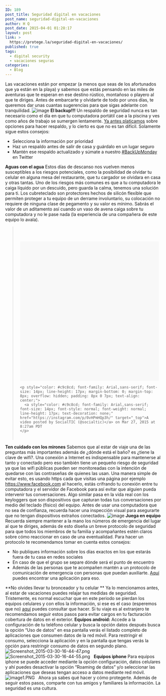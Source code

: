 ```yaml
---
ID: 189
post_title: Seguridad digital en vacaciones
post_name: seguridad-digital-en-vacaciones
author: H Q
post_date: 2015-04-01 01:28:17
layout: post
link: >
  https://protege.la/seguridad-digital-en-vacaciones/
published: true
tags:
  - digital security
  - vacaciones seguras
categories:
  - Blog
---
```

Las vacaciones están por empezar (a menos que seas de los afortunados que ya están en la playa) y sabemos que estás pensando en las miles de aventuras que te esperan en ese destino rústico, montañoso o playero al que te diriges. Antes de embarcarte y olvidarte de todo por unos días, te queremos dar unas cuantas sugerencias para que sigas adelante con tranquilidad. ![image][1] **El backup!!!** Un respaldo de seguridad nunca es tan necesario como el día en que tu computadora portátil cae a la piscina y ves como años de trabajo se sumergen lentamente. <a href="http://seguridadigital.org/post/108299198103/como-empezar-a-hacer-respaldos-de-tu-informacion" target="_blank" rel="noopener">Ya antes platicamos</a> sobre opciones para hacer respaldo, y lo cierto es que no es tan difícil. Solamente sigue estos consejos: 
*   Selecciona la información por prioridad
*   Haz un respaldo antes de salir de casa y guárdalo en un lugar seguro
*   Mantén ese respaldo actualizado y súmate a nuestro <a href="https://twitter.com/socialtic" target="_blank" rel="noopener">#BackUpMonday</a> en Twitter

**Aguas con el agua** Estos días de descanso nos vuelven menos susceptibles a los riesgos potenciales, como la posibilidad de olvidar tu celular en alguna mesa del restaurante, que tu cargador se olvidara en casa y otras tantas. Uno de los riesgos más comunes es que a tu computadora le caiga líquido por un descuido, pero guarda la calma, tenemos una solución para ti. Los cubreteclado son protectores hechos de silicón flexible que permiten proteger a tu equipo de un derrame involuntario, su colocación no requiere de ninguna clase de pegamento y su valor es mínimo. Sabrás el valor de un aditamento así cuando un vaso de avena caiga sobre tu computadora y no le pase nada (la experiencia de una compañera de este equipo lo avala). <blockquote class="instagram-media">
  <div style="padding: 8px;">
    <div style="background: #F8F8F8; line-height: 0; margin-top: 40px; padding: 50% 0; text-align: center; width: 100%;">
      <div>
      </div>
    </div>
    
    <p style="color: #c9c8cd; font-family: Arial,sans-serif; font-size: 14px; line-height: 17px; margin-bottom: 0; margin-top: 8px; overflow: hidden; padding: 8px 0 7px; text-align: center;">
      <a style="color: #c9c8cd; font-family: Arial,sans-serif; font-size: 14px; font-style: normal; font-weight: normal; line-height: 17px; text-decoration: none;" href="https://instagram.com/p/0vHPmHQp3h/" target="_top">A video posted by SocialTIC (@socialtic)</a> on Mar 27, 2015 at 8:27am PDT
    </p>
  </div>
</blockquote>

**Ten cuidado con los mirones** Sabemos que al estar de viaje una de las preguntas más importantes además de ¿dónde está el baño? es ¿tiene la clave de wifi?. Una conexión a Internet es indispensable para mantenerse al tanto y conectado pero eso también tiene un pequeño riesgo de seguridad ya que las wifi públicas pueden ser monitoreadas con la intención de quedarse con las contraseñas de quienes las usan. Una manera simple de evitar esto, es usando https cada que visitas una página por ejemplo <a href="https://www.facebook.com/" target="_blank" rel="noopener">https://www.facebook.com</a> al hacerlo, estás crifrando tu conexión entre tu computadora y el servidor de Facebook para así evitar que alguien pueda intervenir tus conversaciones. Algo similar pasa en la vida real con los keyloggers que son dispositivos que capturan todas tus conversaciones por medio del teclado (físico) del equipo. Antes de usar una computadora que no sea de confianza, recuerda hacer una inspección visual para asegurarte que no tengan dispositivos extraños conectados. ![image][2] **Juega en equipo** Recuerda siempre mantener a la mano los números de emergencia del lugar al que te diriges, además de esto diseña un breve protocolo de seguridad para que todos los miembros de tu familia y acompañantes estén claros sobre cómo reaccionar en caso de una eventualidad. Para hacer un protocolo te recomendamos tomar en cuenta estos consejos: 
*   No publiques información sobre los días exactos en los que estarás fuera de tu casa en redes sociales
*   En caso de que el grupo se separe dónde será el punto de encuentro
*   Además de las personas que te acompañen mantén a un protocolo de comunicación de emergencia con personas que puedan auxiliarte. <a href="http://www.circleof6app.com" target="_blank" rel="noopener">Aquí</a> puedes encontrar una aplicación para eso.

**No olvides llevar tu bronceador y tu celular ** Ya lo mencionamos antes, al estar de vacaciones puedes relajar tus medidas de seguridad. Tristemente, es normal escuchar que en este periodo se pierdan los equipos celulares y con ellos la información, si ese es el caso (esperemos que no) <a href="http://seguridadigital.org/post/69320434966/que-hacer-cuando-pierdes-o-te-roban-el-celular" target="_blank" rel="noopener">aquí</a> puedes consultar que hacer. Si tu viaje es al extranjero te recomendamos seguir estos pasos para evitar cargos en tu facturación cobertura de datos en el exterior. **Equipos android:** Accede a la configuración de tu teléfono celular y busca la opción datos después busca la opción “Uso de datos” en esa pantalla verás el listado completo de aplicaciones que consumen datos de la red móvil. Para restringir el consumo, selecciona la aplicación y en la pantalla que tengas verás la opción para restringir consumo de datos en segundo plano.   ![Screenshot_2015-03-30-16-44-47.png][3]![Screenshot_2015-03-30-16-44-55.png][4]   **Equipos iphone** Para equipos iphone se puede acceder mediante la opción configuración, datos celulares y ahí puedes desactivar la opción “Roaming de datos” y/o seleccionar las aplicaciones que deseas tengan acceso a datos mediante red móvil. ![image1.PNG][5]   Ahora ya sabes qué hacer y cómo protegerte. Además de seguir estos pasos, comparte con tus amigos y familiares la información. La seguridad es una cultura.

 [1]: https://lh5.googleusercontent.com/IMyXFgvAstEF7RHlxF9Dwr_pTADvMcL0LVZu9xZOQu-c_7EW9swa1orn4hPEf8mvg0-DF1NT4QZUe2ZPAuSG2e81TgsqvBLVxROYUA_hWhNzvnSaSPfma1bJ04Ph2euRwPNlWwk
 [2]: https://lh6.googleusercontent.com/ghug6imMMFDwvmxlT4zXfnvW0JPyDi9Vdh8hDtIeUU0UKxXR-jaW7ZjKbGGvOo6ap1Q_c0TyBWol0j0i6TquSjzaro6eWGelZqB_y3eCtjM_d_Dgfpn0i2doMFAKEMHkxGaa6z0
 [3]: https://lh5.googleusercontent.com/8hxrbVCqNI0QquldkEAOI-_10ChJ9HBWT5i5m15ZQ9VtnZEI-o37Y1T_su2eFQz8nh-qtqMjmSvSeevarePROP5f2wLWM5iXGShjkoaNryE9KjPANokUbGypEv72tF8SxReqThM
 [4]: https://lh5.googleusercontent.com/mjawMJ7QzZQy4hRKOIbfDLHRARxkAMNThx7dN_DQfcZ2lwYqmxzSPRB-30q7v_EDSA7hR4WNtiyZlzHWbgCZReoV_Bdh52HX8ZYIjIwxAlpQO9GmvsN0UfsQud_yadtjDfiicgE
 [5]: https://lh6.googleusercontent.com/GgwYHCmK4T-3l9IgVl7-Lyt0EydpY8NN0qjaIqu6wFLUoDgb7oyuz37BLhD5N3o5Nz4fcyXKqbVUvJ9y0QBUVsY3gnWLG0iTnTY_WRijtkRiBR6JFksF5iIQdP8NWou-rMvoR78